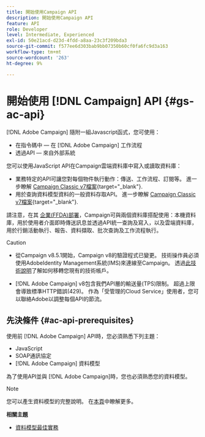 ```yaml
---
title: 開始使用Campaign API
description: 開始使用Campaign API
feature: API
role: Developer
level: Intermediate, Experienced
exl-id: 50e21acd-d23d-4fdd-a8aa-23c3f209bda3
source-git-commit: f577ee6d303bab9bb07350b60cf0fa6fc9d3a163
workflow-type: tm+mt
source-wordcount: '263'
ht-degree: 9%

---
```


# 開始使用 [!DNL Campaign] API {#gs-ac-api}

[!DNL Adobe Campaign] 隨附一組Javascript函式，您可使用：

* 在指令碼中 — 在 [!DNL Adobe Campaign] 工作流程
* 透過API — 來自外部系統

您可以使用JavaScript API在Campaign雲端資料庫中寫入或讀取資料庫：

* 業務特定的API可讓您對每個物件執行動作：傳送、工作流程、訂閱等。 進一步瞭解 [Campaign Classic v7檔案](https://experienceleague.adobe.com/docs/campaign-classic/using/configuring-campaign-classic/api/business-oriented-apis.html){target="_blank"}.
* 用於查詢資料模型資料的一般資料存取API。 進一步瞭解 [Campaign Classic v7檔案](https://experienceleague.adobe.com/docs/campaign-classic/using/configuring-campaign-classic/api/data-oriented-apis.html){target="_blank"}.

請注意，在其 [企業(FFDA)部署](../architecture/enterprise-deployment.md)，Campaign可與兩個資料庫搭配使用：本機資料庫，用於使用者介面即時傳送訊息並透過API統一查詢及寫入，以及雲端資料庫，用於行銷活動執行、報告、資料擷取、批次查詢及工作流程執行。

>[!CAUTION]
>
>* 從Campaign v8.5.1開始，Campaign v8的驗證程式已變更。 技術操作員必須使用AdobeIdentity Management系統(IMS)來連線至Campaign。 透過[此技術說明](../../technotes/upgrades/ims-migration.md)了解如何移轉您現有的技術帳戶。
>
>* [!DNL Adobe Campaign] v8包含我們API層的輸送量(TPS)限制。 超過上限會導致標準HTTP錯誤(429)。 作為「受管理的Cloud Service」使用者，您可以聯絡Adobe以調整每個API的節流。
> 

## 先決條件 {#ac-api-prerequisites}

使用前 [!DNL Adobe Campaign] API時，您必須熟悉下列主題：

* JavaScript
* SOAP通訊協定
* [!DNL Adobe Campaign] 資料模型

為了使用API並與 [!DNL Adobe Campaign]時，您也必須熟悉您的資料模型。

>[!NOTE]
>您可以產生資料模型的完整說明。 在[本頁](datamodel.md)中瞭解更多。


**相關主題**

* [資料模型最佳實務](datamodel-best-practices.md)
